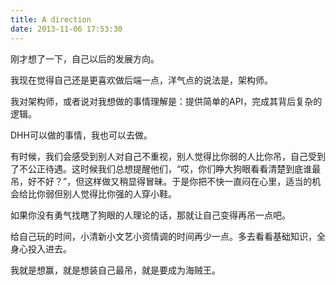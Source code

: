 ```yaml
---
title: A direction
date: 2013-11-06 17:53:30
---
```


刚才想了一下，自己以后的发展方向。

我现在觉得自己还是更喜欢做后端一点，洋气点的说法是，架构师。

我对架构师，或者说对我想做的事情理解是：提供简单的API，完成其背后复杂的逻辑。

DHH可以做的事情，我也可以去做。

有时候，我们会感受到别人对自己不重视，别人觉得比你弱的人比你吊，自己受到了不公正待遇。这时候我们总想提醒他们，“哎，你们睁大狗眼看看清楚到底谁最吊，好不好？”，但这样做又稍显得冒昧。于是你把不快一直闷在心里，适当的机会给比你弱但别人觉得比你强的人穿小鞋。

如果你没有勇气找瞎了狗眼的人理论的话，那就让自己变得再吊一点吧。

给自己玩的时间，小清新小文艺小资情调的时间再少一点。多去看看基础知识，全身心投入进去。

我就是想赢，就是想装自己最吊，就是要成为海贼王。
